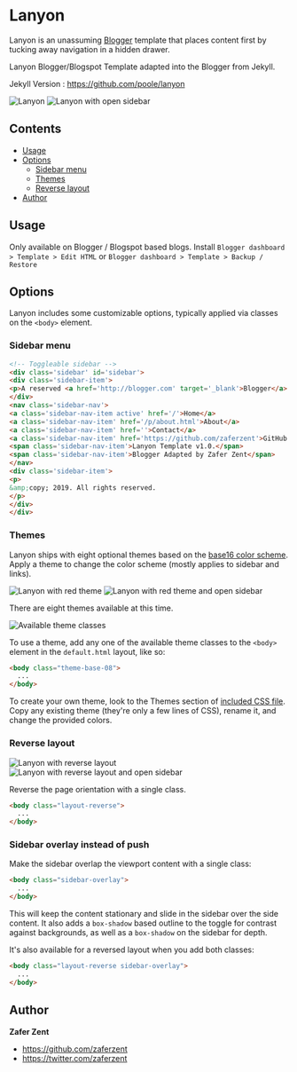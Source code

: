 # Lanyon

Lanyon is an unassuming [Blogger](http://blogger.com) template that places content first by tucking away navigation in a hidden drawer.

Lanyon Blogger/Blogspot Template adapted into the Blogger from Jekyll.

Jekyll Version : https://github.com/poole/lanyon

![Lanyon](https://f.cloud.github.com/assets/98681/1825266/be03f014-71b0-11e3-9539-876e61530e24.png)
![Lanyon with open sidebar](https://f.cloud.github.com/assets/98681/1825267/be04a914-71b0-11e3-966f-8afe9894c729.png)


## Contents

- [Usage](#usage)
- [Options](#options)
  - [Sidebar menu](#sidebar-menu)
  - [Themes](#themes)
  - [Reverse layout](#reverse-layout)
- [Author](#author)


## Usage

Only available on Blogger / Blogspot based blogs. Install `Blogger dashboard > Template > Edit HTML` or `Blogger dashboard > Template > Backup / Restore`

## Options

Lanyon includes some customizable options, typically applied via classes on the `<body>` element.


### Sidebar menu


```html
<!-- Toggleable sidebar -->
<div class='sidebar' id='sidebar'>
<div class='sidebar-item'>
<p>A reserved <a href='http://blogger.com' target='_blank'>Blogger</a> theme that places the utmost gravity on content with a hidden drawer. Made by <a href='https://twitter.com/zaferzent' target='_blank'>@zaferzent</a>.</p>
</div>
<nav class='sidebar-nav'>
<a class='sidebar-nav-item active' href='/'>Home</a>    
<a class='sidebar-nav-item' href='/p/about.html'>About</a>
<a class='sidebar-nav-item' href=''>Contact</a>
<a class='sidebar-nav-item' href='https://github.com/zaferzent'>GitHub project page</a>
<span class='sidebar-nav-item'>Lanyon Template v1.0.</span>
<span class='sidebar-nav-item'>Blogger Adapted by Zafer Zent</span>
</nav>
<div class='sidebar-item'>
<p>
&amp;copy; 2019. All rights reserved.
</p>
</div>
</div>
```


### Themes

Lanyon ships with eight optional themes based on the [base16 color scheme](https://github.com/chriskempson/base16). Apply a theme to change the color scheme (mostly applies to sidebar and links).

![Lanyon with red theme](https://f.cloud.github.com/assets/98681/1825270/be065110-71b0-11e3-9ed8-9b8de753a4af.png)
![Lanyon with red theme and open sidebar](https://f.cloud.github.com/assets/98681/1825269/be05ec20-71b0-11e3-91ea-a9138ef07186.png)

There are eight themes available at this time.

![Available theme classes](https://f.cloud.github.com/assets/98681/1817044/e5b0ec06-6f68-11e3-83d7-acd1942797a1.png)

To use a theme, add any one of the available theme classes to the `<body>` element in the `default.html` layout, like so:

```html
<body class="theme-base-08">
  ...
</body>
```

To create your own theme, look to the Themes section of [included CSS file](https://github.com/poole/lanyon/blob/master/public/css/lanyon.css). Copy any existing theme (they're only a few lines of CSS), rename it, and change the provided colors.


### Reverse layout

![Lanyon with reverse layout](https://f.cloud.github.com/assets/98681/1825265/be03f2e4-71b0-11e3-89f1-360705524495.png)
![Lanyon with reverse layout and open sidebar](https://f.cloud.github.com/assets/98681/1825268/be056174-71b0-11e3-88c8-5055bca4307f.png)

Reverse the page orientation with a single class.

```html
<body class="layout-reverse">
  ...
</body>
```


### Sidebar overlay instead of push

Make the sidebar overlap the viewport content with a single class:

```html
<body class="sidebar-overlay">
  ...
</body>
```

This will keep the content stationary and slide in the sidebar over the side content. It also adds a `box-shadow` based outline to the toggle for contrast against backgrounds, as well as a `box-shadow` on the sidebar for depth.

It's also available for a reversed layout when you add both classes:

```html
<body class="layout-reverse sidebar-overlay">
  ...
</body>
```

## Author

**Zafer Zent**
- <https://github.com/zaferzent>
- <https://twitter.com/zaferzent>
